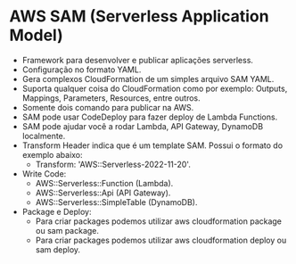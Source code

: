 # AWS SAM (Serverless Application Model)

- Framework para desenvolver e publicar aplicações serverless.
- Configuração no formato YAML.
- Gera complexos CloudFormation de um simples arquivo SAM YAML.
- Suporta qualquer coisa do CloudFormation como por exemplo: Outputs, Mappings, Parameters, Resources, entre outros.
- Somente dois comando para publicar na AWS.
- SAM pode usar CodeDeploy para fazer deploy de Lambda Functions.
- SAM pode ajudar você a rodar Lambda, API Gateway, DynamoDB localmente.
- Transform Header indica que é um template SAM. Possui o formato do exemplo abaixo:
  - Transform: 'AWS::Serverless-2022-11-20'.
- Write Code:
  - AWS::Serverless::Function (Lambda).
  - AWS::Serverless::Api (API Gateway).
  - AWS::Serverless::SimpleTable (DynamoDB).
- Package e Deploy:
  - Para criar packages podemos utilizar aws cloudformation package ou sam package.
  - Para criar packages podemos utilizar aws cloudformation deploy ou sam deploy.
